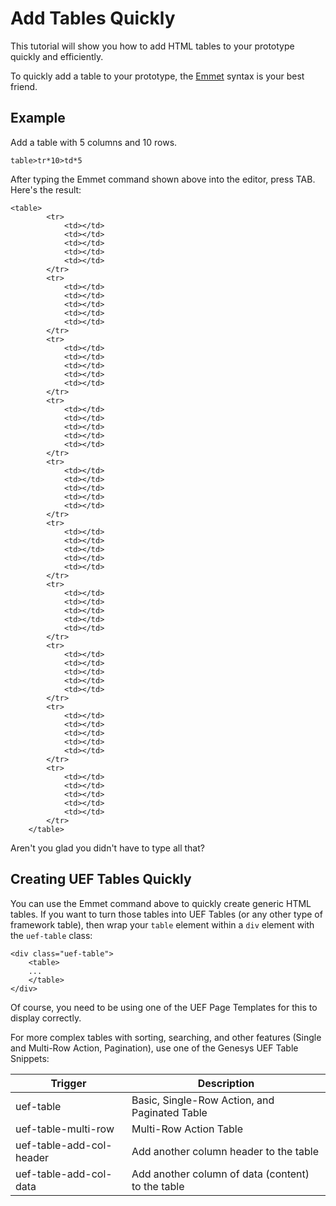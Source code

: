 Add Tables Quickly
==================

This tutorial will show you how to add HTML tables to your prototype quickly and efficiently.

To quickly add a table to your prototype, the [Emmet](https://docs.emmet.io/cheat-sheet/) syntax is your best friend.

Example
-------

Add a table with 5 columns and 10 rows.

````
table>tr*10>td*5
````

After typing the Emmet command shown above into the editor, press TAB. Here's the result:

````
<table>
        <tr>
            <td></td>
            <td></td>
            <td></td>
            <td></td>
            <td></td>
        </tr>
        <tr>
            <td></td>
            <td></td>
            <td></td>
            <td></td>
            <td></td>
        </tr>
        <tr>
            <td></td>
            <td></td>
            <td></td>
            <td></td>
            <td></td>
        </tr>
        <tr>
            <td></td>
            <td></td>
            <td></td>
            <td></td>
            <td></td>
        </tr>
        <tr>
            <td></td>
            <td></td>
            <td></td>
            <td></td>
            <td></td>
        </tr>
        <tr>
            <td></td>
            <td></td>
            <td></td>
            <td></td>
            <td></td>
        </tr>
        <tr>
            <td></td>
            <td></td>
            <td></td>
            <td></td>
            <td></td>
        </tr>
        <tr>
            <td></td>
            <td></td>
            <td></td>
            <td></td>
            <td></td>
        </tr>
        <tr>
            <td></td>
            <td></td>
            <td></td>
            <td></td>
            <td></td>
        </tr>
        <tr>
            <td></td>
            <td></td>
            <td></td>
            <td></td>
            <td></td>
        </tr>
    </table>
````

Aren't you glad you didn't have to type all that?

Creating UEF Tables Quickly
---------------------------

You can use the Emmet command above to quickly create generic HTML tables. If you want to turn those tables into UEF Tables (or any other type of framework table), then wrap your `table` element within a `div` element with the `uef-table` class:

```
<div class="uef-table">
    <table>
    ...
    </table>
</div>
```

Of course, you need to be using one of the UEF Page Templates for this to display correctly.

For more complex tables with sorting, searching, and other features (Single and Multi-Row Action, Pagination), use one of the Genesys UEF Table Snippets:

Trigger | Description
------- | -----------
uef-table | Basic, Single-Row Action, and Paginated Table
uef-table-multi-row | Multi-Row Action Table
uef-table-add-col-header | Add another column header to the table
uef-table-add-col-data | Add another column of data (content) to the table
